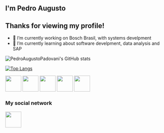 ## I'm Pedro Augusto 

## Thanks for viewing my profile!


<!--**PedroAugustoPadovani/PedroAugustoPadovani** is a ✨ _special_ ✨ repository because its `README.md` (this file) appears on your GitHub profile.-->

- 🔭 I’m currently working on Bosch Brasil, with systems develpment
- 🌱 I’m currently learning about software develpment, data analysis and SAP

![PedroAugustoPadovani's GitHub stats](https://github-readme-stats.vercel.app/api?username=PedroAugustoPadovani&show_icons=true&theme=tokyonight)

[![Top Langs](https://github-readme-stats.vercel.app/api/top-langs/?username=PedroAugustoPadovani&layout=donut)](https://github.com/PedroAugustoPadovani/github-readme-stats)

<div style="display: inline">
  <img width="50" height="50" src="https://cdn.jsdelivr.net/gh/devicons/devicon@latest/icons/python/python-original.svg" />
  <img width="50" height="50" src="https://cdn.jsdelivr.net/gh/devicons/devicon@latest/icons/php/php-original.svg" />
  <img width="50" height="50" src="https://cdn.jsdelivr.net/gh/devicons/devicon@latest/icons/csharp/csharp-original.svg" />
  <img width="50" height="50" src="https://cdn.jsdelivr.net/gh/devicons/devicon@latest/icons/html5/html5-original.svg" />        
  <img width="50" height="50" src="https://cdn.jsdelivr.net/gh/devicons/devicon@latest/icons/css3/css3-original.svg" />   
</div>

### My social network
<a href="https://www.linkedin.com/in/pedro-augusto-padovani-carreteiro-447917284/">
  <img width="50" height="50" src="https://cdn.jsdelivr.net/gh/devicons/devicon@latest/icons/linkedin/linkedin-original.svg" />        
</a>
